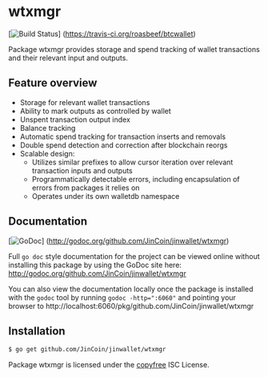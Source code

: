 wtxmgr
======

[![Build Status](https://travis-ci.org/roasbeef/btcwallet.png?branch=master)]
(https://travis-ci.org/roasbeef/btcwallet)

Package wtxmgr provides storage and spend tracking of wallet transactions and
their relevant input and outputs.

## Feature overview

- Storage for relevant wallet transactions
- Ability to mark outputs as controlled by wallet
- Unspent transaction output index
- Balance tracking
- Automatic spend tracking for transaction inserts and removals
- Double spend detection and correction after blockchain reorgs
- Scalable design:
  - Utilizes similar prefixes to allow cursor iteration over relevant transaction
    inputs and outputs
  - Programmatically detectable errors, including encapsulation of errors from
    packages it relies on
  - Operates under its own walletdb namespace
    
## Documentation

[![GoDoc](https://godoc.org/github.com/JinCoin/jinwallet/wtxmgr?status.png)]
(http://godoc.org/github.com/JinCoin/jinwallet/wtxmgr)

Full `go doc` style documentation for the project can be viewed online without
installing this package by using the GoDoc site here:
http://godoc.org/github.com/JinCoin/jinwallet/wtxmgr

You can also view the documentation locally once the package is installed with
the `godoc` tool by running `godoc -http=":6060"` and pointing your browser to
http://localhost:6060/pkg/github.com/JinCoin/jinwallet/wtxmgr

## Installation

```bash
$ go get github.com/JinCoin/jinwallet/wtxmgr
```

Package wtxmgr is licensed under the [copyfree](http://copyfree.org) ISC
License.
